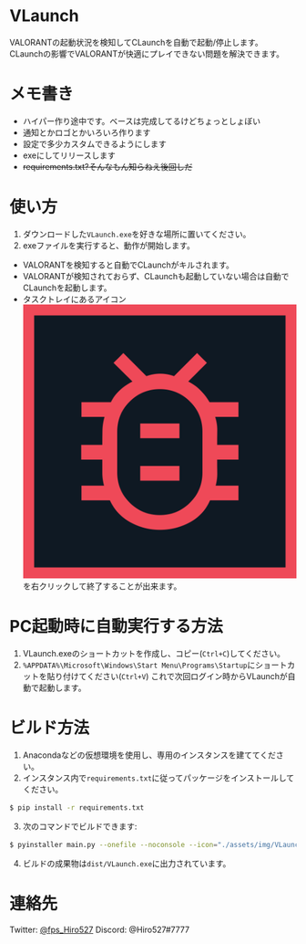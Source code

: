 # VLaunch
VALORANTの起動状況を検知してCLaunchを自動で起動/停止します。
CLaunchの影響でVALORANTが快適にプレイできない問題を解決できます。

# メモ書き
- ハイパー作り途中です。ベースは完成してるけどちょっとしょぼい
- 通知とかロゴとかいろいろ作ります
- 設定で多少カスタムできるようにします
- exeにしてリリースします
- ~~requirements.txt?そんなもん知らねえ後回しだ~~

# 使い方
1. ダウンロードした`VLaunch.exe`を好きな場所に置いてください。
2. exeファイルを実行すると、動作が開始します。

- VALORANTを検知すると自動でCLaunchがキルされます。
- VALORANTが検知されておらず、CLaunchも起動していない場合は自動でCLaunchを起動します。
- タスクトレイにあるアイコン![ロゴ](./assets/img/VLaunch.svg)を右クリックして終了することが出来ます。

# PC起動時に自動実行する方法
1. VLaunch.exeのショートカットを作成し、コピー(`Ctrl+C`)してください。
2. `%APPDATA%\Microsoft\Windows\Start Menu\Programs\Startup`にショートカットを貼り付けてください(`Ctrl+V`)
これで次回ログイン時からVLaunchが自動で起動します。

# ビルド方法
1. Anacondaなどの仮想環境を使用し、専用のインスタンスを建ててください。
2. インスタンス内で`requirements.txt`に従ってパッケージをインストールしてください。
```bash
$ pip install -r requirements.txt
```
3. 次のコマンドでビルドできます:
```bash
$ pyinstaller main.py --onefile --noconsole --icon="./assets/img/VLaunch.ico" --name VLaunch.exe --add-data="assets;assets"
```
4. ビルドの成果物は`dist/VLaunch.exe`に出力されています。
# 連絡先
Twitter: [@fps_Hiro527](https://twitter.com/fps_Hiro527)
Discord: @Hiro527#7777